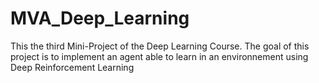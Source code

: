 # MVA_Deep_Learning

This the third Mini-Project of the Deep Learning Course. The goal of this project is to implement an agent able to learn in an environnement using Deep Reinforcement Learning

